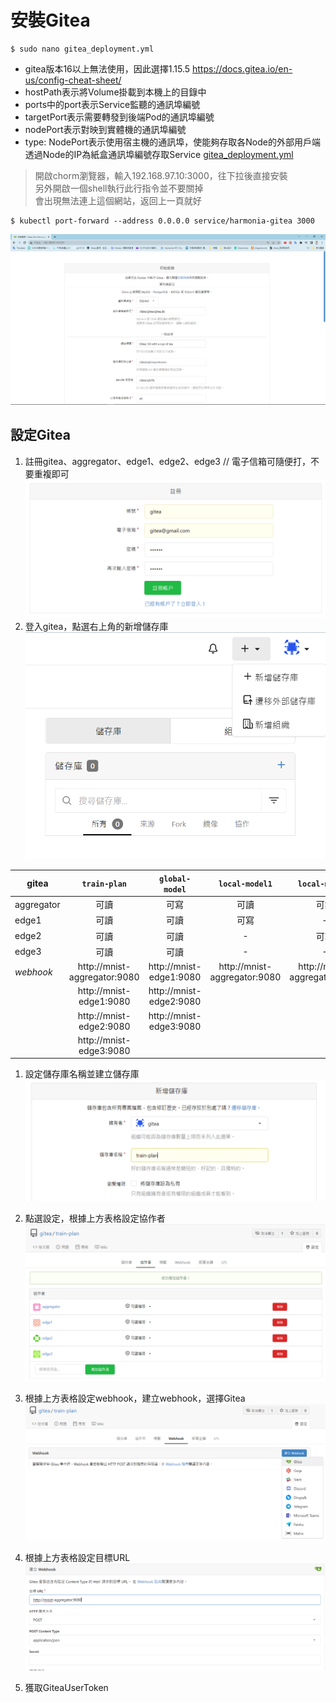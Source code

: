 # 安裝Gitea
```
$ sudo nano gitea_deployment.yml
```
* gitea版本16以上無法使用，因此選擇1.15.5
<https://docs.gitea.io/en-us/config-cheat-sheet/>
* hostPath表示將Volume掛載到本機上的目錄中
* ports中的port表示Service監聽的通訊埠編號
* targetPort表示需要轉發到後端Pod的通訊埠編號
* nodePort表示對映到實體機的通訊埠編號
* type: NodePort表示使用宿主機的通訊埠，使能夠存取各Node的外部用戶端透過Node的IP為紙盒通訊埠編號存取Service
[gitea_deployment.yml](https://github.com/jai-9110/Harmonia-FL/blob/8d92dc462e85a717171ebcb3ff43a598150cbd62/%E5%AE%89%E8%A3%9DHarmonia/gitea_deployment.yml)
> 開啟chorm瀏覽器，輸入192.168.97.10:3000，往下拉後直接安裝  
> 另外開啟一個shell執行此行指令並不要關掉  
> 會出現無法連上這個網站，返回上一頁就好
```
$ kubectl port-forward --address 0.0.0.0 service/harmonia-gitea 3000
```
![image](https://github.com/jai-9110/Harmonia-FL/blob/0b9c169e1209c02f349befd6dc833262a987339d/picture/%E5%AE%89%E8%A3%9Dgitea.png)
## 設定Gitea
1. 註冊gitea、aggregator、edge1、edge2、edge3    // 電子信箱可隨便打，不要重複即可
![image](https://github.com/jai-9110/Harmonia-FL/blob/c207227562c6e23239727d880a0414596753000e/picture/%E8%A8%BB%E5%86%8A%E5%B8%B3%E8%99%9F.png)
2. 登入gitea，點選右上角的新增儲存庫
![image](https://github.com/jai-9110/Harmonia-FL/blob/c8e482deb27c0b17a6d1f4ea20bf553e0ba5fab9/picture/%E6%96%B0%E5%A2%9E%E5%84%B2%E5%AD%98%E5%BA%AB.png)

| gitea | `train-plan` | `global-model` | `local-model1` | `local-model2` | `local-model3` |
|-----|:-------:|:-------:|:---:|:---:|:---:|
| aggregator | 可讀 | 可寫 | 可讀 | 可讀 | 可讀 |
| edge1 | 可讀 | 可讀 | 可寫 | - | - |
| edge2 | 可讀 | 可讀 | - | 可寫 | - |
| edge3 | 可讀 | 可讀 | - | - | 可寫 |
| *webhook* | http://mnist-aggregator:9080 | http://mnist-edge1:9080 | http://mnist-aggregator:9080 | http://mnist-aggregator:9080 | http://mnist-aggregator:9080 |
|   | http://mnist-edge1:9080 | http://mnist-edge2:9080 |
|   | http://mnist-edge2:9080 | http://mnist-edge3:9080 |
|   | http://mnist-edge3:9080 |

   1. 設定儲存庫名稱並建立儲存庫
![image](https://github.com/jai-9110/Harmonia-FL/blob/3fdf7d4949ffe4e8ddd2599e76cbfc30ea4768ce/picture/%E6%96%B0%E5%A2%9E%E5%84%B2%E5%AD%98%E5%BA%AB-2.png)
   2. 點選設定，根據上方表格設定協作者
![image](https://github.com/jai-9110/Harmonia-FL/blob/125fcb24cf2eb99f99aa2713b3461812d6ac8fbf/picture/%E8%A8%AD%E5%AE%9A%E5%8D%94%E4%BD%9C%E8%80%85.png)
   3. 根據上方表格設定webhook，建立webhook，選擇Gitea
![image](https://github.com/jai-9110/Harmonia-FL/blob/9d2d298791ca00380698b2592129329951d7f04b/picture/%E5%BB%BA%E7%AB%8Bwebhook.png)
   4. 根據上方表格設定目標URL
![image](https://github.com/jai-9110/Harmonia-FL/blob/93c9bbfb14e522ba3e76d79906215b796b09a5bc/picture/%E8%A8%AD%E5%AE%9AURL.png)

3.  獲取GiteaUserToken
